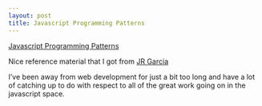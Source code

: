 ```yaml
---
layout: post
title: Javascript Programming Patterns
---
```


[Javascript Programming Patterns](href="http://www.klauskomenda.com/code/javascript-programming-patterns/#lazy")

Nice reference material that I got from [JR Garcia](href="http://twitter.com/#!/jrgarcia")

I&#8217;ve been away from web development for just a bit too long and have a lot of catching up to do with respect to all of the great work going on in the javascript space.
